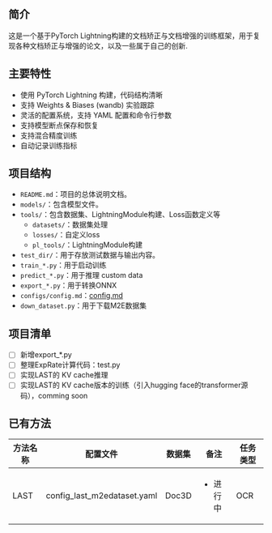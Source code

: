 ## 简介
这是一个基于PyTorch Lightning构建的文档矫正与文档增强的训练框架，用于复现各种文档矫正与增强的论文，以及一些属于自己的创新.  

## 主要特性
- 使用 PyTorch Lightning 构建，代码结构清晰
- 支持 Weights & Biases (wandb) 实验跟踪
- 灵活的配置系统，支持 YAML 配置和命令行参数
- 支持模型断点保存和恢复
- 支持混合精度训练
- 自动记录训练指标

## 项目结构
- `README.md`：项目的总体说明文档。
- `models/`：包含模型文件。
- `tools/`：包含数据集、LightningModule构建、Loss函数定义等
  - `datasets/`：数据集处理
  - `losses/`：自定义loss
  - `pl_tools/`：LightningModule构建
- `test_dir/`：用于存放测试数据与输出内容。
- `train_*.py`：用于启动训练
- `predict_*.py`：用于推理 custom data
- `export_*.py`：用于转换ONNX
- `configs/config.md`：[config.md](configs/config.md)
- `down_dataset.py`：用于下载M2E数据集

## 项目清单
- [ ] 新增export_*.py
- [ ] 整理ExpRate计算代码：test.py
- [ ] 实现LAST的 KV cache推理
- [ ] 实现LAST的 KV cache版本的训练（引入hugging face的transformer源码），comming soon

## 已有方法
| **方法名称** | **配置文件** | **数据集** | **备注** | **任务类型** |
| --- | --- | --- | --- | --- |
| LAST | config_last_m2edataset.yaml | Doc3D | <ul><li>进行中</li></ul> | OCR |



